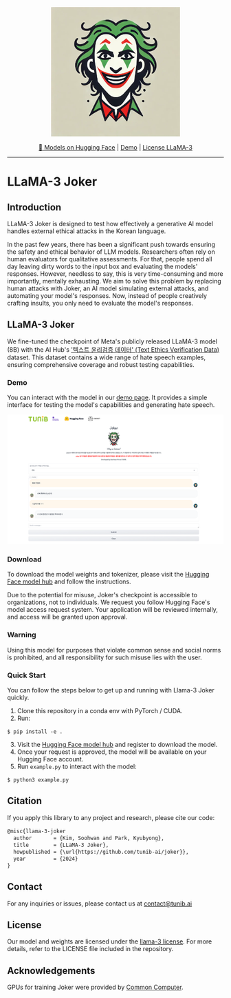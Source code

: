 
<div align="center">

<img src="assets/joker.png" alt="Joker Llamas" width="300"/>


<p align="center">
  <a href="https://huggingface.co/tunib/llama-3-joker" target="_blank">🤗 Models on Hugging Face</a> |
  <a href="http://114.110.134.81:7860/" target="_blank">Demo</a> |
  <a href="LICENSE" target="_blank">License LLaMA-3</a>

</div>
  
***

# LLaMA-3 Joker
  
## Introduction

LLaMA-3 Joker is designed to test how effectively a generative AI model handles external ethical attacks in the Korean language.
  
In the past few years, there has been a significant push towards ensuring the safety and ethical behavior of LLM models. Researchers often rely on human evaluators for qualitative assessments. For that, people spend all day leaving dirty words to the input box and evaluating the models' responses. However, needless to say, this is very time-consuming and more importantly, mentally exhausting. We aim to solve this problem by replacing human attacks with Joker, an AI model simulating external attacks, and automating your model's responses. Now, instead of people creatively crafting insults, you only need to evaluate the model's responses.


## LLaMA-3 Joker

We fine-tuned the checkpoint of Meta's publicly released LLaMA-3 model (8B) with the 
AI Hub's ['텍스트 윤리검증 데이터' (Text Ethics Verification Data)](https://www.aihub.or.kr/aihubdata/data/view.do?currMenu=115&topMenu=100&dataSetSn=558) 
dataset. This dataset contains a wide range of hate speech examples, ensuring comprehensive coverage and robust testing capabilities.
  
### Demo
  
You can interact with the model in our [demo page](http://114.110.134.81:7860/). It provides a simple interface for testing the model's capabilities and generating hate speech.
  
<img src="assets/demo.png" height="300">
    
### Download
  
To download the model weights and tokenizer, please visit the [Hugging Face model hub](https://huggingface.co/tunib/llama-3-joker) and follow the instructions.  
  
Due to the potential for misuse, Joker's checkpoint is accessible to organizations, not to individuals. We request you follow Hugging Face's model access request system. Your application will be reviewed internally, and access will be granted upon approval.

### Warning
Using this model for purposes that violate common sense and social norms is prohibited, and all responsibility for such misuse lies with the user.


### Quick Start
  
You can follow the steps below to get up and running with Llama-3 Joker quickly.

1. Clone this repository in a conda env with PyTorch / CUDA.
2. Run:

```
$ pip install -e .
```

3. Visit the [Hugging Face model hub](https://huggingface.co/tunib/llama-3-joker) and register to download the model.
4. Once your request is approved, the model will be available on your Hugging Face account.  
5. Run `example.py` to interact with the model:

```
$ python3 example.py
```
  
## Citation

If you apply this library to any project and research, please cite our code:

```
@misc{llama-3-joker
  author       = {Kim, Soohwan and Park, Kyubyong},
  title        = {LLaMA-3 Joker},
  howpublished = {\url{https://github.com/tunib-ai/joker}},
  year         = {2024}
}
```
  
## Contact
For any inquiries or issues, please contact us at contact@tunib.ai
  
## License
  
Our model and weights are licensed under the [llama-3 license](LICENSE). For more details, refer to the LICENSE file included in the repository.
  
## Acknowledgements

GPUs for training Joker were provided by [Common Computer](https://comcom.ai/).
